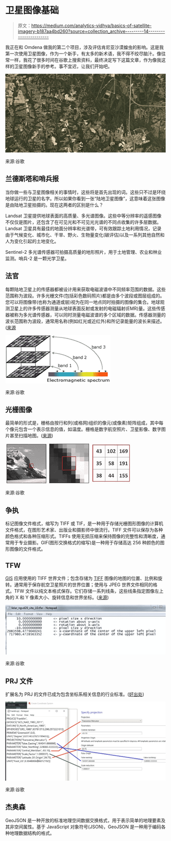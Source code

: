 # 卫星图像基础

> 原文：<https://medium.com/analytics-vidhya/basics-of-satellite-imagery-b187aa4bd260?source=collection_archive---------14----------------------->

我正在和 Omdena 做我的第二个项目，涉及评估肯尼亚沙漠蝗虫的影响。这是我第一次使用卫星图像，作为一个新手，有太多的新术语，我不得不绞尽脑汁。像往常一样，我花了很多时间在谷歌上搜索资料，最终决定写下这篇文章，作为像我这样的卫星图像新手的参考。事不宜迟，让我们开始吧。

![](img/1c524d5fe5426f1ed30d4b27cdbbba0f.png)

来源:谷歌

## 兰德斯塔和哨兵报

当你做一些与卫星图像相关的事情时，这些将是首先出现的词。这些只不过是环绕地球运行的卫星的名字。所以如果你看到一张“陆地卫星图像”，这意味着这张图像是由陆地卫星拍摄的。现在这两者的区别是什么？

Landsat 卫星提供地球表面的高质量、多光谱图像。这些中等分辨率的遥感图像不仅仅是图片，还包含了在可见光和不可见光光谱的不同点收集的许多层数据。Landsat 卫星具有最佳的地面分辨率和光谱带，可有效跟踪土地利用情况，记录由于气候变化、城市化、干旱、野火、生物量变化(碳评估)以及一系列其他自然和人为变化引起的土地变化。

Sentinel-2 多光谱传感器可拍摄高质量的地形照片，用于土地管理、农业和林业监测。哨兵-2 是一颗光学卫星。

## 法官

每颗陆地卫星上的传感器都被设计用来获取电磁波谱中不同频率范围的数据。这些范围称为波段。许多光栅文件(包括彩色数码照片)都是由多个波段或图层组成的。您可以将图像带(也称为通道或层)视为在同一地点同时拍摄的图像的集合。地球观测卫星上的许多传感器测量从地球表面反射或发射的电磁辐射(EMR)量。这些传感器被称为多光谱传感器，可以同时测量电磁波谱的多个区域的数据。传感器测量的波长范围称为波段，通常用名称(例如红光或近红外)和所记录能量的波长来描述。([来源](https://gsp.humboldt.edu/OLM/Courses/GSP_216_Online/lesson3-1/bands.html)

![](img/dc9004d42dab7f88b0742239554c9565.png)

来源:谷歌

## 光栅图像

最简单的形式是，栅格由按行和列(或格网)组织的像元(或像素)矩阵组成，其中每个像元包含一个表示信息的值，如温度。栅格是数字航空照片、卫星影像、数字图片甚至扫描地图。([来源](https://desktop.arcgis.com/en/arcmap/10.3/manage-data/raster-and-images/what-is-raster-data.htm#:~:text=Rasters%20are%20digital%20aerial%20photographs,format%20represents%20real%2Dworld%20phenomena%3A&text=Continuous%20data%20represents%20phenomena%20such,satellite%20images%20and%20aerial%20photographs.))

![](img/92ff3de54d344b0b79cf5addbeeaedd2.png)

来源:谷歌

## 争执

标记图像文件格式，缩写为 TIFF 或 TIF，是一种用于存储光栅图形图像的计算机文件格式，在图形艺术家、出版业和摄影师中很流行。TIFF 文件可以保存为各种颜色格式和各种压缩形式。TIFFs 使用无损压缩来保持图像的完整性和清晰度，通常用于专业摄影。GIF(图形交换格式的缩写)是一种用于存储高达 256 种颜色的图形图像的文件格式。

## TFW

[GIS](https://techterms.com/definition/gis) 应用使用的 TIFF 世界文件；包含存储为 [TIFF](https://techterms.com/definition/tiff) 图像的地图的位置、比例和旋转。通常用于保存航空卫星照片的世界位置；使用与 JPEG 世界文件相同的格式。TFW 文件以纯文本格式保存。它们存储一系列线条，这些线条指定图像左上角的 X 和 Y 像素大小、旋转信息和世界坐标。([来源](https://fileinfo.com/extension/tfw))

![](img/cc3d2c53c46c443f8eba00415244a219.png)

来源:谷歌

## PRJ 文件

扩展名为 PRJ 的文件已成为包含坐标系相关信息的行业标准。([好出处](https://vsp.pnnl.gov/help/vsample/ESRI_PRJ_File.htm))

![](img/46df617e5447cca58bb5024d91f6d446.png)

来源:谷歌

## 杰奥森

GeoJSON 是一种开放的标准地理空间数据交换格式，用于表示简单的地理要素及其非空间属性。基于 JavaScript 对象符号(JSON)，GeoJSON 是一种用于编码各种地理数据结构的格式。